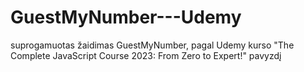 # GuestMyNumber---Udemy
suprogamuotas žaidimas GuestMyNumber, pagal Udemy kurso "The Complete JavaScript Course 2023: From Zero to Expert!" pavyzdį
